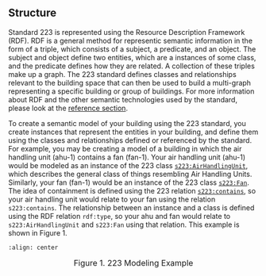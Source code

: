 ## Structure

Standard 223 is represented using the Resource Description Framework (RDF). RDF is a general method for representic semantic information in the form of a triple, which consists of a subject, a predicate, and an object. The subject and object define two entities, which are a instances of some class, and the predicate defines how they are related. A collection of these triples make up a graph. The 223 standard defines classes and relationships relevant to the building space that can then be used to build a multi-graph representing a specific building or group of buildings. For more information about RDF and the other semantic technologies used by the standard, please look at the [reference section](other-resources).

To create a semantic model of your building using the 223 standard, you create instances that represent the entities in your building, and define them using the classes and relationships defined or referenced by the standard. For example, you may be creating a model of a building in which the air handling unit (ahu-1) contains a fan (fan-1). Your air handling unit (ahu-1) would be modeled as an instance of the 223 class [`s223:AirHandlingUnit`](https://explore.open223.info/s223/AirHandlingUnit.html), which describes the general class of things resembling Air Handling Units. Similarly, your fan (fan-1) would be an instance of the 223 class [`s223:Fan`](https://explore.open223.info/s223/Fan.html). The idea of containment is defined using the 223 relation [`s223:contains`](https://explore.open223.info/s223/contains.html), so your air handling unit would relate to your fan using the relation `s223:contains`. The relationship between an instance and a class is defined using the RDF relation `rdf:type`, so your ahu and fan would relate to `s223:AirHandlingUnit` and `s223:Fan` using that relation. This example is shown in Figure 1.

```{image} _static/images/ex-1.svg
:align: center
```

<div align="center">

<span style="font-size: medium;">Figure 1. 223 Modeling Example</span>

</div>